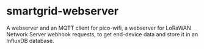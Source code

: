 # smartgrid-webserver
A webserver and an MQTT client for pico-wifi, a webserver for LoRaWAN Network Server webhook requests, to get end-device data and store it in an InfluxDB database.

